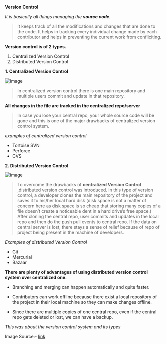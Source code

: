 
**Version Control**

_It is basically all things managing the **source code**._
>It keeps track of all the modifications and changes that are done to the code.
It helps in tracking every individual change made by each contributor and helps in preventing the current work from confliciting.



**Version control is of 2 types.**
1. Centralized Version Control
2. Distributed Version Control

**1. Centralized Version Control**

![image](https://dev-to-uploads.s3.amazonaws.com/uploads/articles/z8l1npw8rrbv9ghwkcyu.png)

 

>In centralized version control there is one main repository and multiple users commit and update in that repository. 

**All changes in the file are tracked in the centralized repo/server**
>In case you lose your central repo, your whole source code will be gone and this is one of the major drawbacks of centralized version control system.

*examples of centralized version control*
  * Tortoise SVN
  * Perforce
  * CVS

**2. Distributed Version Control**

![image](https://dev-to-uploads.s3.amazonaws.com/uploads/articles/hpndfhtmjyrx4j236c8j.png)

  

>To overcome the drawbacks of **centralized Version Control** ,distributed version control was introduced.
In this type of version control, a developer clones the main repository of the project and saves it to his/her local hard disk
(disk space is not a matter of concern here as disk space is so cheap that storing many copies of a file doesn’t create a noticeable dent in a hard drive’s free space.)
After cloning the central repo, user commits and updates in the local repo and then do the push pull events to central repo.
If the data on central server is lost, there stays a sense of relief because of repo of project being present in the machine of developers.


*Examples of distributed Version Control*

* Git
* Mercurial
* Bazaar

**There are plenty of advantages of using distributed version control system over centralized one.**

* Branching and merging can happen automatically and quite faster.

* Contributors can work offline because there exist a local repository of the project in their local machine so they can make changes offline.

* Since there are multiple copies of one central repo, even if the central repo gets deleted or lost, we can have a backup.




_This was about the version control system and its types_


Image Source:- [link](https://www.google.com/search?q=version+control&sxsrf=AOaemvJdokxFI_9FqZ7qgNPlQvZfX2cR-Q:1632679740319&source=lnms&tbm=isch&sa=X&ved=2ahUKEwiAjtD_nZ3zAhUnzzgGHXFYB1sQ_AUoAXoECAEQAw&biw=1366&bih=657&dpr=1#imgrc=dtq9En5Aqy4fpM)

